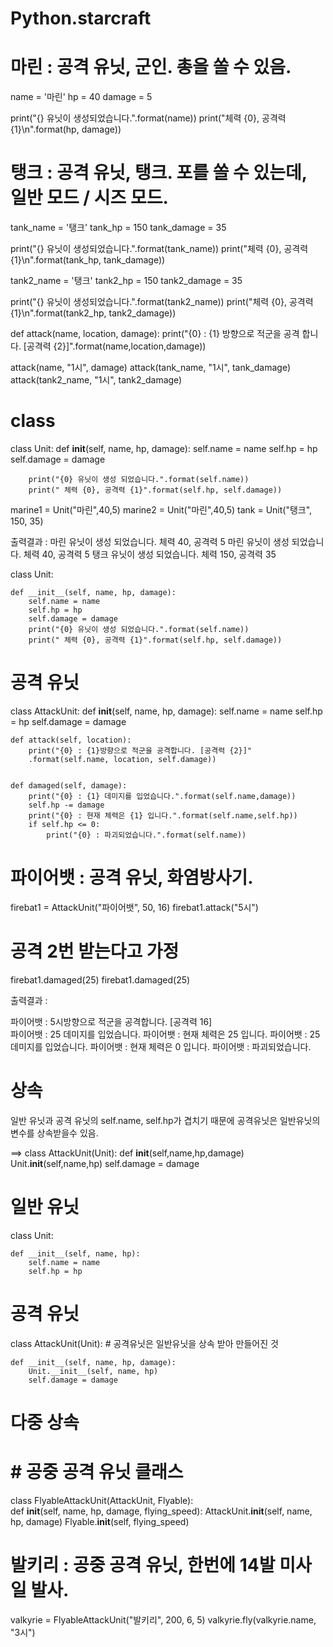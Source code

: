 # Python.starcraft
# 마린 : 공격 유닛, 군인. 총을 쏠 수 있음.
name = '마린'
hp = 40
damage = 5

print("{} 유닛이 생성되었습니다.".format(name))
print("체력 {0}, 공격력{1}\n".format(hp, damage))


# 탱크 : 공격 유닛, 탱크. 포를 쏠 수 있는데, 일반 모드 / 시즈 모드.

tank_name = '탱크'
tank_hp = 150
tank_damage = 35

print("{} 유닛이 생성되었습니다.".format(tank_name))
print("체력 {0}, 공격력{1}\n".format(tank_hp, tank_damage))

tank2_name = '탱크'
tank2_hp = 150
tank2_damage = 35

print("{} 유닛이 생성되었습니다.".format(tank2_name))
print("체력 {0}, 공격력{1}\n".format(tank2_hp, tank2_damage))


def attack(name, location, damage):
    print("{0} : {1} 방향으로 적군을 공격 합니다. [공격력 {2}]".format(name,location,damage))

attack(name, "1시", damage)
attack(tank_name, "1시", tank_damage)
attack(tank2_name, "1시", tank2_damage)

# class

class Unit:
    def __init__(self, name, hp, damage):
        self.name = name
        self.hp = hp
        self.damage = damage
        
        print("{0} 유닛이 생성 되었습니다.".format(self.name))
        print(" 체력 {0}, 공격력 {1}".format(self.hp, self.damage))


marine1 = Unit("마린",40,5)
marine2 = Unit("마린",40,5)
tank = Unit("탱크", 150, 35)

출력결과 :
마린 유닛이 생성 되었습니다.
 체력 40, 공격력 5
마린 유닛이 생성 되었습니다.
체력 40, 공격력 5
탱크 유닛이 생성 되었습니다.
 체력 150, 공격력 35
 
class Unit:

    def __init__(self, name, hp, damage):    
        self.name = name
        self.hp = hp
        self.damage = damage
        print("{0} 유닛이 생성 되었습니다.".format(self.name))
        print(" 체력 {0}, 공격력 {1}".format(self.hp, self.damage))

# 공격 유닛

class AttackUnit:
    def __init__(self, name, hp, damage):
        self.name = name
        self.hp = hp
        self.damage = damage

    def attack(self, location):
        print("{0} : {1}방향으로 적군을 공격합니다. [공격력 {2}]"
        .format(self.name, location, self.damage))


    def damaged(self, damage):
        print("{0} : {1} 데미지를 입었습니다.".format(self.name,damage))
        self.hp -= damage
        print("{0} : 현재 체력은 {1} 입니다.".format(self.name,self.hp))
        if self.hp <= 0:
            print("{0} : 파괴되었습니다.".format(self.name))

# 파이어뱃 : 공격 유닛, 화염방사기.

firebat1 = AttackUnit("파이어뱃", 50, 16)
firebat1.attack("5시")

# 공격 2번 받는다고 가정

firebat1.damaged(25)
firebat1.damaged(25)

출력결과 :

파이어뱃 : 5시방향으로 적군을 공격합니다. [공격력 16]   
파이어뱃 : 25 데미지를 입었습니다.
파이어뱃 : 현재 체력은 25 입니다.
파이어뱃 : 25 데미지를 입었습니다.
파이어뱃 : 현재 체력은 0 입니다.
파이어뱃 : 파괴되었습니다.

# 상속

 일반 유닛과 공격 유닛의 self.name, self.hp가 겹치기 때문에 공격유닛은 일반유닛의 변수를 상속받을수 있음.

==> class AttackUnit(Unit):
def __init__(self,name,hp,damage)
       Unit.__init__(self,name,hp)
       self.damage = damage

# 일반 유닛

class Unit:

    def __init__(self, name, hp):
        self.name = name
        self.hp = hp

# 공격 유닛

class AttackUnit(Unit):  # 공격유닛은 일반유닛을 상속 받아 만들어진 것

    def __init__(self, name, hp, damage):
        Unit.__init__(self, name, hp)
        self.damage = damage
# 다중 상속
# # 공중 공격 유닛 클래스
class FlyableAttackUnit(AttackUnit, Flyable):   
    def __init__(self, name, hp, damage, flying_speed):
        AttackUnit.__init__(self, name, hp, damage)
        Flyable.__init__(self, flying_speed) 

# 발키리 : 공중 공격 유닛, 한번에 14발 미사일 발사.
valkyrie = FlyableAttackUnit("발키리", 200, 6, 5)
valkyrie.fly(valkyrie.name, "3시")
